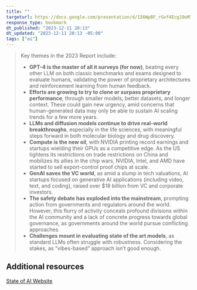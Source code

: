 ```yaml
---
title: ""
targeturl: https://docs.google.com/presentation/d/156WpBF_rGvf4Ecg19oM1fyR51g4FAmHV3Zs0WLukrLQ/edit?usp=sharing
response_type: bookmark
dt_published: "2023-12-11 20:13"
dt_updated: "2023-12-11 20:13 -05:00"
tags: ["ai"]
---
```


> Key themes in the 2023 Report include:
>   - **GPT-4 is the master of all it surveys (for now)**, beating every other LLM on both classic benchmarks and exams designed to evaluate humans, validating the power of proprietary architectures and reinforcement learning from human feedback.
>   - **Efforts are growing to try to clone or surpass proprietary performance**, through smaller models, better datasets, and longer context. These could gain new urgency, amid concerns that human-generated data may only be able to sustain AI scaling trends for a few more years.
>   - **LLMs and diffusion models continue to drive real-world breakthroughs**, especially in the life sciences, with meaningful steps forward in both molecular biology and drug discovery.
>   - **Compute is the new oil**, with NVIDIA printing record earnings and startups wielding their GPUs as a competitive edge. As the US tightens its restrictions on trade restrictions on China and mobilizes its allies in the chip wars, NVIDIA, Intel, and AMD have started to sell export-control proof chips at scale.
>   - **GenAI saves the VC world**, as amid a slump in tech valuations, AI startups focused on generative AI applications (including video, text, and coding), raised over $18 billion from VC and corporate investors.
>   - **The safety debate has exploded into the mainstream**, prompting action from governments and regulators around the world. However, this flurry of activity conceals profound divisions within the AI community and a lack of concrete progress towards global governance, as governments around the world pursue conflicting approaches.
>   - **Challenges mount in evaluating state of the art models**, as standard LLMs often struggle with robustness. Considering the stakes, as “vibes-based” approach isn’t good enough.

## Additional resources

[State of AI Website](https://www.stateof.ai/)